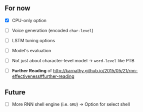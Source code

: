 ## For now

* [x] CPU-only option

* [ ] Voice generation (encoded `char-level`)

* [ ] LSTM tuning options

* [ ] Model's evaluation

* [ ] Not just about character-level model -> `word-level` like PTB

* [ ] **Further Reading** of http://karpathy.github.io/2015/05/21/rnn-effectiveness#further-reading


## Future

* [ ] More RNN shell engine (i.e. `GRU`) -> Option for select shell
